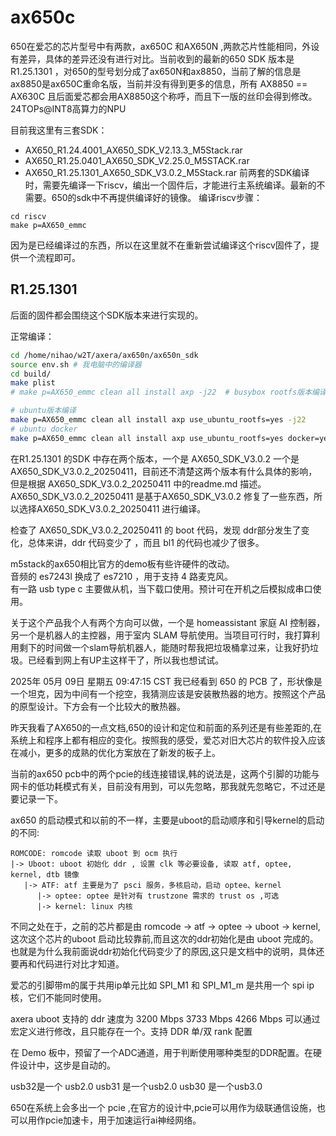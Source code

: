 # ax650c
650在爱芯的芯片型号中有两款，ax650C 和AX650N ,两款芯片性能相同，外设有差异，具体的差异还没有进行对比。当前收到的最新的650 SDK 版本是 R1.25.1301 ，对650的型号划分成了ax650N和ax8850，当前了解的信息是ax8850是ax650C重命名版，当前并没有得到更多的信息，所有 AX8850 == AX630C 且后面爱芯都会用AX8850这个称呼，而且下一版的丝印会得到修改。24TOPs@INT8高算力的NPU

目前我这里有三套SDK：
- AX650_R1.24.4001_AX650_SDK_V2.13.3_M5Stack.rar
- AX650_R1.25.0401_AX650_SDK_V2.25.0_M5STACK.rar
- AX650_R1.25.1301_AX650_SDK_V3.0.2_M5Stack.rar
前两套的SDK编译时，需要先编译一下riscv，编出一个固件后，才能进行主系统编译。最新的不需要。650的sdk中不再提供编译好的镜像。
编译riscv步骤：
```shell
cd riscv
make p=AX650_emmc
```
因为是已经编译过的东西，所以在这里就不在重新尝试编译这个riscv固件了，提供一个流程即可。

## R1.25.1301
后面的固件都会围绕这个SDK版本来进行实现的。

正常编译：
```bash
cd /home/nihao/w2T/axera/ax650n/ax650n_sdk
source env.sh # 我电脑中的编译器
cd build/
make plist
# make p=AX650_emmc clean all install axp -j22  # busybox rootfs版本编译

# ubuntu版本编译
make p=AX650_emmc clean all install axp use_ubuntu_rootfs=yes -j22
# ubuntu docker
make p=AX650_emmc clean all install axp use_ubuntu_rootfs=yes docker=yes -j22
```
在R1.25.1301 的SDK 中存在两个版本，一个是 AX650_SDK_V3.0.2 一个是 AX650_SDK_V3.0.2_20250411，目前还不清楚这两个版本有什么具体的影响，但是根据 AX650_SDK_V3.0.2_20250411 中的readme.md 描述。AX650_SDK_V3.0.2_20250411 是基于AX650_SDK_V3.0.2 修复了一些东西，所以选择AX650_SDK_V3.0.2_20250411 进行编译。

检查了 AX650_SDK_V3.0.2_20250411 的 boot 代码，发现 ddr部分发生了变化，总体来讲，ddr 代码变少了 ，而且 bl1 的代码也减少了很多。


m5stack的ax650相比官方的demo板有些许硬件的改动。  
音频的 es7243l 换成了 es7210 ，用于支持 4 路麦克风。  
有一路 usb type c 主要做从机，当下载口使用。预计可在开机之后模拟成串口使用。


关于这个产品我个人有两个方向可以做，一个是 homeassistant 家庭 AI 控制器，另一个是机器人的主控器，用于室内 SLAM 导航使用。当项目可行时，我打算利用剩下的时间做一个slam导航机器人，能随时帮我把垃圾桶拿过来，让我好扔垃圾。已经看到网上有UP主这样干了，所以我也想试试。

2025年 05月 09日 星期五 09:47:15 CST
我已经看到 650 的 PCB 了，形状像是一个坦克，因为中间有一个挖空，我猜测应该是安装散热器的地方。按照这个产品的原型设计。下方会有一个比较大的散热器。

昨天我看了AX650的一点文档,650的设计和定位和前面的系列还是有些差距的,在系统上和程序上都有相应的变化。按照我的感受，爱芯对旧大芯片的软件投入应该在减小，更多的成熟的优化方案放在了新发的板子上。

当前的ax650 pcb中的两个pcie的线连接错误,韩的说法是，这两个引脚的功能与网卡的低功耗模式有关，目前没有用到，可以先忽略，那我就先忽略它，不过还是要记录一下。

ax650 的启动模式和以前的不一样，主要是uboot的启动顺序和引导kernel的启动的不同:

```
ROMCODE: romcode 读取 uboot 到 ocm 执行
|-> Uboot: uboot 初始化 ddr , 设置 clk 等必要设备, 读取 atf, optee, kernel, dtb 镜像
   |-> ATF: atf 主要是为了 psci 服务，多核启动，启动 optee、kernel
      |-> optee: optee 是针对有 trustzone 需求的 trust os ,可选
      |-> kernel: linux 内核
```
不同之处在于，之前的芯片都是由 romcode -> atf -> optee -> uboot -> kernel,这次这个芯片的uboot 启动比较靠前,而且这次的ddr初始化是由 uboot 完成的。
也就是为什么我前面说ddr初始化代码变少了的原因,这只是文档中的说明，具体还要再和代码进行对比才知道。

爱芯的引脚带m的属于共用ip单元比如 SPI_M1 和 SPI_M1_m 是共用一个 spi ip 核，它们不能同时使用。

axera uboot 支持的 ddr 速度为 3200 Mbps 3733 Mbps 4266 Mbps 可以通过宏定义进行修改，且只能存在一个。支持 DDR 单/双 rank 配置

在 Demo 板中，预留了一个ADC通道，用于判断使用哪种类型的DDR配置。在硬件设计中，这步是自动的。

usb32是一个 usb2.0
usb31 是一个usb2.0
usb30 是一个usb3.0

650在系统上会多出一个 pcie ,在官方的设计中,pcie可以用作为级联通信设施，也可以用作pcie加速卡，用于加速运行ai神经网络。





